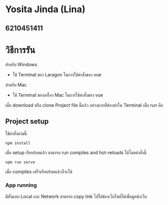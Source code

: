 # Yosita Jinda (Lina)
## 6210451411

# วิธีการรัน

สำหรับ Windows
- ใช้ Terminal ของ Laragon ในการใช้คำสั่งของ vue

สำหรับ Mac
- ใช้ Terminal ของเครื่อง Mac ในการใช้คำสั่งของ vue

เมื่อ download หรือ clone Project file นี้แล้ว
อย่างแรกที่ต้องทำใน Terminal เมื่อ run คือ
## Project setup
ใช้คำสั่งตามนี้ 
```
npm install
```

เมื่อ setup เรียบร้อยแล้ว สามารถ run compiles and hot-reloads ได้โดยคำสั่งนี้
```
npm run serve
```

เมื่อ compiles เสร็จเรียบร้อยแล้วก็จะได้ 
### App running 
มีทั้งแบบ Local และ Network สามารถ copy link ไปใส่ช่องเว็บไซต์ได้เพื่อดูหน้าเว็บ
